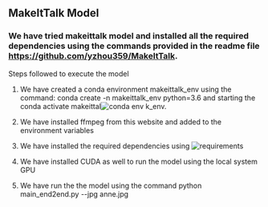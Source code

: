 ## MakeItTalk Model
### We have tried makeittalk model and installed all the required dependencies using the commands provided in the readme file https://github.com/yzhou359/MakeItTalk.
Steps followed to execute the model
1. We have created a conda environment makeittalk_env using the command: conda create -n makeittalk_env python=3.6
and starting the conda activate makeittal![conda env](https://user-images.githubusercontent.com/112770055/223622691-c13342dd-423f-4860-80e4-8a8bcaef3084.jpg)
k_env.

2. We have installed ffmpeg from this website and added to the environment variables
3. We have installed the required dependencies using
![requirements](https://user-images.githubusercontent.com/112770055/223622729-c54a4880-2aae-4e17-bd12-694df74f62fb.jpg)
4. We have installed CUDA as well to run the model using the local system GPU
5. We have run the the model using the command python main_end2end.py --jpg anne.jpg  
